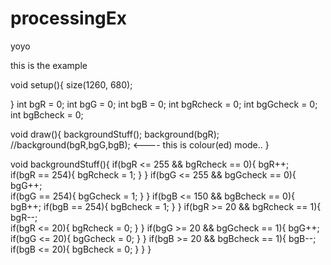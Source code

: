 # processingEx
yoyo

this is the example

void setup(){
  size(1260, 680);
  
}
  int bgR = 0;
  int bgG = 0;
  int bgB = 0; 
  int bgRcheck = 0;
  int bgGcheck = 0;
  int bgBcheck = 0;
  
void draw(){
  backgroundStuff();
  background(bgR);
  //background(bgR,bgG,bgB); <---- this is colour(ed) mode..
}


 
void backgroundStuff(){
  if(bgR <= 255 && bgRcheck == 0){
    bgR++;  
    if(bgR == 254){
      bgRcheck = 1;
    }
  }
  if(bgG <= 255 && bgGcheck == 0){
    bgG++;  
     if(bgG == 254){
      bgGcheck = 1;
    }
  }
  if(bgB <= 150 && bgBcheck == 0){
    bgB++;
    if(bgB == 254){
      bgBcheck = 1;
    }
  }
  if(bgR >= 20 && bgRcheck == 1){
    bgR--;  
     if(bgR <= 20){
      bgRcheck = 0;
    }
  }
  if(bgG >= 20 && bgGcheck == 1){
    bgG++;  
    if(bgG <= 20){
    bgGcheck = 0;
    }
  }
  if(bgB >= 20 && bgBcheck == 1){
    bgB--;
    if(bgB <= 20){
    bgBcheck = 0;
    }
  }
}
